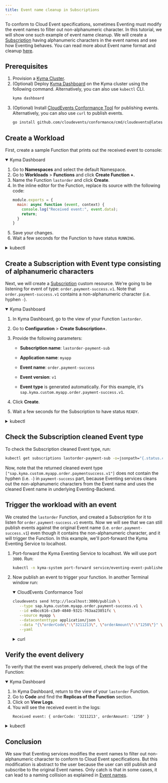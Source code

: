 ```yaml
---
title: Event name cleanup in Subscriptions
---
```


To conform to Cloud Event specifications, sometimes Eventing must modify the event names to filter out non-alphanumeric character. In this tutorial, we will show one such example of event name cleanup.
We will create a [Subscription](../../05-technical-reference/00-custom-resources/evnt-01-subscription.md) having alphanumeric characters in the event names and see how Eventing behaves. You can read more about Event name format and cleanup [here](../../05-technical-reference/evnt-01-event-names.md).

## Prerequisites

1. Provision a [Kyma Cluster](../../02-get-started/01-quick-install.md).
2. (Optional) Deploy [Kyma Dashboard](../../01-overview/main-areas/ui/ui-01-gui.md) on the Kyma cluster using the following command. Alternatively, you can also use `kubectl` CLI.
   ```bash
   kyma dashboard
   ```
3. (Optional) Install [CloudEvents Conformance Tool](https://github.com/cloudevents/conformance) for publishing events. Alternatively, you can also use `curl` to publish events.
   ```bash
   go install github.com/cloudevents/conformance/cmd/cloudevents@latest
   ```

## Create a Workload

First, create a sample Function that prints out the received event to console:

<div tabs name="Deploy a Function" group="create-workload">
  <details open>
  <summary label="Kyma Dashboard">
  Kyma Dashboard
  </summary>

1. Go to **Namespaces** and select the default Namespace.
2. Go to **Workloads** > **Functions** and click **Create Function +**.
3. Name the Function `lastorder` and click **Create**.
4. In the inline editor for the Function, replace its source with the following code:
    ```js
    module.exports = {
      main: async function (event, context) {
        console.log("Received event:", event.data);
        return;
      } 
    }
    ```
5. Save your changes.
6. Wait a few seconds for the Function to have status `RUNNING`.

  </details>
  <details>
  <summary label="kubectl">
  kubectl
  </summary>

```bash
cat <<EOF | kubectl apply -f -
  apiVersion: serverless.kyma-project.io/v1alpha1
  kind: Function
  metadata:
    labels:
      serverless.kyma-project.io/build-resources-preset: local-dev
      serverless.kyma-project.io/function-resources-preset: S
      serverless.kyma-project.io/replicas-preset: S
    name: lastorder
    namespace: default
  spec:
    deps: '{ "dependencies": {}}'
    maxReplicas: 1
    minReplicas: 1
    source: |
      module.exports = {
        main: async function (event, context) {
          console.log("Received event:", event.data);
          return; 
        } 
      }
EOF
```

If the resources were created successfully, the command returns this message:

```bash
function.serverless.kyma-project.io/lastorder created
```

To check the Function status, run:

```bash
kubectl get functions -n default lastorder
```

> **NOTE:** You might need to wait a few seconds for the Function to be ready.

  </details>
</div>

## Create a Subscription with Event type consisting of alphanumeric characters

Next, we will create a [Subscription](../../05-technical-reference/00-custom-resources/evnt-01-subscription.md) custom resource. We're going to be listening for event of type: `order.payment-success.v1`. Note that `order.payment-success.v1` contains a non-alphanumeric character (i.e. hyphen `-`).

<div tabs name="Create a Subscription" group="create-subscription">
  <details open>
  <summary label="Kyma Dashboard">
  Kyma Dashboard
  </summary>

1. In Kyma Dashboard, go to the view of your Function `lastorder`.
2. Go to **Configuration** > **Create Subscription+**.
3. Provide the following parameters:
   - **Subscription name**: `lastorder-payment-sub`
   - **Application name**: `myapp`
   - **Event name**: `order.payment-success`
   - **Event version**: `v1`

   - **Event type** is generated automatically. For this example, it's `sap.kyma.custom.myapp.order.payment-success.v1`.

4. Click **Create**.
5. Wait a few seconds for the Subscription to have status `READY`.

  </details>
  <details>
  <summary label="kubectl">
  kubectl
  </summary>

Run:
```bash
cat <<EOF | kubectl apply -f -
   apiVersion: eventing.kyma-project.io/v1alpha1
   kind: Subscription
   metadata:
     name: lastorder-payment-sub
     namespace: default
   spec:
     sink: 'http://lastorder.default.svc.cluster.local'
     filter:
       filters:
         - eventSource:
             property: source
             type: exact
             value: ''
           eventType:
             property: type
             type: exact
             value: sap.kyma.custom.myapp.order.payment-success.v1
EOF
```

To check that the Subscription was created and is ready, run:
```bash
kubectl get subscriptions lastorder-payment-sub -o=jsonpath="{.status.ready}"
```

The operation was successful if the returned status says `true`.
  </details>
</div>

## Check the Subscription cleaned Event type

To check the Subscription cleaned Event type, run:
```bash
kubectl get subscriptions lastorder-payment-sub -o=jsonpath="{.status.cleanEventTypes}"
```

Now, note that the returned cleaned event type `["sap.kyma.custom.myapp.order.paymentsuccess.v1"]` does not contain the hyphen (i.e. `-`) in `payment-success` part, because Eventing services cleans out the non-alphanumeric characters from the Event name and uses the cleaned Event name in underlying Eventing-Backend.

## Trigger the workload with an event

We created the `lastorder` Function, and created a Subscription for it to listen for `order.payment-success.v1` events. 
Now we will see that we can still publish events against the original Event name (i.e. `order.payment-success.v1`) even though it contains the non-alphanumeric character, and it will trigger the Function.
In this example, we'll port-forward the Kyma Eventing Service to localhost.

1. Port-forward the Kyma Eventing Service to localhost. We will use port `3000`. Run:
   ```bash
   kubectl -n kyma-system port-forward service/eventing-event-publisher-proxy 3000:80
   ```
2. Now publish an event to trigger your function. In another Terminal window run:

   <div tabs name="Publish an event" group="trigger-workload">
     <details open>
     <summary label="CloudEvents Conformance Tool">
     CloudEvents Conformance Tool
     </summary>
   
      ```bash
      cloudevents send http://localhost:3000/publish \
         --type sap.kyma.custom.myapp.order.payment-success.v1 \
         --id e4bcc616-c3a9-4840-9321-763aa23851fc \
         --source myapp \
         --datacontenttype application/json \
         --data "{\"orderCode\":\"3211213\", \"orderAmount\":\"1250\"}" \
         --yaml
      ```
   
     </details>
     <details>
     <summary label="curl">
     curl
     </summary>
   
      ```bash
      curl -v -X POST \
           -H "ce-specversion: 1.0" \
           -H "ce-type: sap.kyma.custom.myapp.order.payment-success.v1" \
           -H "ce-source: /default/io.kyma-project/custom" \
           -H "ce-eventtypeversion: v1" \
           -H "ce-id: e4bcc616-c3a9-4840-9321-763aa23851fc" \
           -H "content-type: application/json" \
           -d "{\"orderCode\":\"3211213\", \"orderAmount\":\"1250\"}" \
           http://localhost:3000/publish
      ```
     </details>
   </div>

## Verify the event delivery

To verify that the event was properly delivered, check the logs of the Function:

<div tabs name="Verify the event delivery" group="trigger-workload">
  <details open>
  <summary label="Kyma Dashboard">
  Kyma Dashboard
  </summary>

1. In Kyma Dashboard, return to the view of your `lastorder` Function.
2. Go to **Code** and find the **Replicas of the Function** section.
3. Click on **View Logs**.
4. You will see the received event in the logs:
   ```
   Received event: { orderCode: '3211213', orderAmount: '1250' }
   ```

</details>
  <details>
  <summary label="kubectl">
  kubectl
  </summary>
Run: 

```bash
kubectl logs -f -n default \
  $(kubectl get pod \
    --field-selector=status.phase==Running \
    -l serverless.kyma-project.io/function-name=lastorder \
    -o jsonpath="{.items[0].metadata.name}")
```

You will see the received event in the logs:
```
Received event: { orderCode: '3211213', orderAmount: '1250' }
```

  </details>
</div>

## Conclusion

We saw that Eventing services modifies the event names to filter out non-alphanumeric character to conform to Cloud Event specifications. But this modification is abstract to the user because the user can still publish and subscribe to the original Event names. 
Only catch is that in some cases, it can lead to a naming collision as explained in [Event names](../../05-technical-reference/evnt-01-event-names.md).
